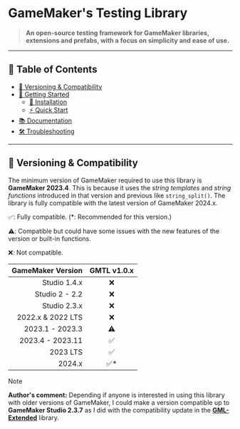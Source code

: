 # GameMaker's Testing Library

> **An open-source testing framework for GameMaker libraries, extensions and prefabs, with a focus on simplicity and ease of use.**

---

## 📖 Table of Contents

- [🔧 Versioning & Compatibility](#-versioning--compatibility)
- [🚀 Getting Started](./Getting-Started)
  - [🌱 Installation](./Getting-Started#-Installation)
  - [⚡ Quick Start](./Getting-Started#-Quick-Start)
- [📚 Documentation](./Documentation)
- [🛠️ Troubleshooting](./Troubleshooting)

---

## 🔧 Versioning & Compatibility

The minimum version of GameMaker required to use this library is **GameMaker 2023.4**. This is because it uses the _string templates_ and _string functions_ introduced in that version and previous like `string_split()`. The library is fully compatible with the latest version of GameMaker 2024.x.

✅: Fully compatible. (\*: Recommended for this version.)

⚠️: Compatible but could have some issues with the new features of the version or built-in functions.

❌: Not compatible.

| GameMaker Version | GMTL v1.0.x |
| ----------------: | :---------: |
|      Studio 1.4.x |     ❌      |
|    Studio 2 - 2.2 |     ❌      |
|      Studio 2.3.x |     ❌      |
| 2022.x & 2022 LTS |     ❌      |
|   2023.1 - 2023.3 |     ⚠️      |
|  2023.4 - 2023.11 |     ✅      |
|          2023 LTS |     ✅      |
|            2024.x |    ✅\*     |

> [!NOTE]
> **Author's comment:** Depending if anyone is interested in using this library with older versions of GameMaker, I could make a version compatible up to **GameMaker Studio 2.3.7** as I did with the compatibility update in the [**GML-Extended**](https://github.com/DAndrewBox/GML-Extended/) library.
